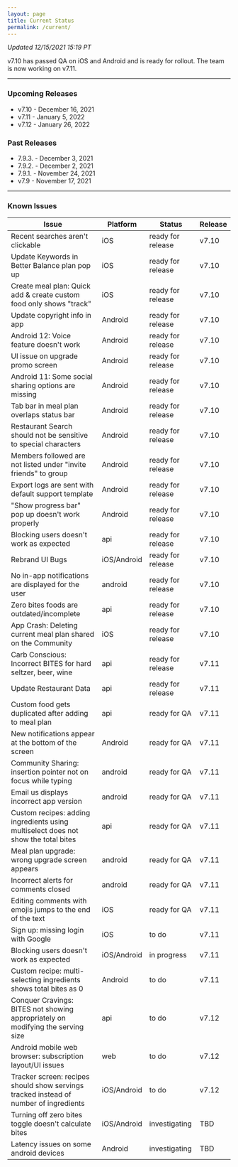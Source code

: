 ```yaml
---
layout: page
title: Current Status
permalink: /current/
---
```


_Updated 12/15/2021 15:19 PT_

v7.10 has passed QA on iOS and Android and is ready for rollout. The team is now working on v7.11.

***

### Upcoming Releases
- v7.10   - December 16, 2021
- v7.11   - January 5, 2022
- v7.12   - January 26, 2022
 
### Past Releases
- 7.9.3.  - December 3, 2021
- 7.9.2.  - December 2, 2021
- 7.9.1.  - November 24, 2021
- v7.9    - November 17, 2021

***

### Known Issues

|Issue                          |Platform   | Status    | Release           |
| ---                           | ---       | ---       | ---               |
|Recent searches aren't clickable|iOS|ready for release| v7.10|
|Update Keywords in Better Balance plan pop up|iOS|ready for release | v7.10|
|Create meal plan: Quick add & create custom food only shows "track"|iOS|ready for release| v7.10|
|Update copyright info in app|Android|ready for release | v7.10|
|Android 12: Voice feature doesn't work|Android|ready for release | v7.10|
|UI issue on upgrade promo screen |Android|ready for release| v7.10|
|Android 11: Some social sharing options are missing|Android|ready for release| v7.10|
|Tab bar in meal plan overlaps status bar |Android|ready for release | v7.10|
|Restaurant Search should not be sensitive to special characters|Android|ready for release| v7.10|
|Members followed are not listed under "invite friends" to group|Android|ready for release| v7.10|
|Export logs are sent with default support template|Android|ready for release| v7.10|
|"Show progress bar" pop up doesn't work properly|Android|ready for release| v7.10|
|Blocking users doesn't work as expected|api|ready for release| v7.10|
|Rebrand UI Bugs |iOS/Android|ready for release | v7.10|
|No in-app notifications are displayed for the user|android|ready for release| v7.10|
|Zero bites foods are outdated/incomplete|api|ready for release| v7.10|
|App Crash: Deleting current meal plan shared on the Community |iOS|ready for release | v7.10|
|Carb Conscious: Incorrect BITES for hard seltzer, beer, wine |api|ready for release| v7.11|
|Update Restaurant Data|api|ready for release | v7.11|
|Custom food gets duplicated after adding to meal plan|api|ready for QA| v7.11|
|New notifications appear at the bottom of the screen |Android|ready for QA| v7.11|
|Community Sharing: insertion pointer not on focus while typing|android|ready for QA| v7.11|
|Email us displays incorrect app version|android|ready for QA| v7.11|
|Custom recipes: adding ingredients using multiselect does not show the total bites|api|ready for QA| v7.11|
|Meal plan upgrade: wrong upgrade screen appears|android|ready for QA| v7.11|
|Incorrect alerts for comments closed|android|ready for QA| v7.11|
|Editing comments with emojis jumps to the end of the text|iOS|ready for QA| v7.11|
|Sign up: missing login with Google|iOS|to do| v7.11|
|Blocking users doesn't work as expected|iOS/Android|in progress| v7.11|
|Custom recipe: multi-selecting ingredients shows total bites as 0|Android|to do| v7.11|
|Conquer Cravings: BITES not showing appropriately on modifying the serving size|api|to do| v7.12|
|Android mobile web browser: subscription layout/UI issues|web|to do| v7.12|
|Tracker screen: recipes should show servings tracked instead of number of ingredients|iOS/Android|to do| v7.12|
|Turning off zero bites toggle doesn't calculate bites|iOS/Android|investigating| TBD|
|Latency issues on some android devices|Android|investigating| TBD|
